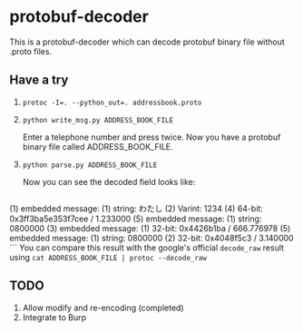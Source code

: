 # protobuf-decoder

This is a protobuf-decoder which can decode protobuf binary file without .proto files.

## Have a try

1. `protoc -I=. --python_out=. addressbook.proto`
2. `python write_msg.py ADDRESS_BOOK_FILE`

    Enter a telephone number and press <Enter> twice. Now you have a protobuf binary file called ADDRESS_BOOK_FILE.
3. `python parse.py ADDRESS_BOOK_FILE`

    Now you can see the decoded field looks like:
    
    ```
(1) embedded message:
	  (1) string: わたし
	  (2) Varint: 1234
	  (4) 64-bit: 0x3ff3ba5e353f7cee / 1.233000
	  (5) embedded message:
	  	(1) string: 0800000
	  	(3) embedded message:
		  	(1) 32-bit: 0x4426b1ba / 666.776978
	  (5) embedded message:
		(1) string: 0800000
(2) 32-bit: 0x4048f5c3 / 3.140000    
    ```
    You can compare this result with the google's official `decode_raw` result using `cat ADDRESS_BOOK_FILE | protoc --decode_raw`
    
    
## TODO
1. Allow modify and re-encoding (completed)
2. Integrate to Burp
